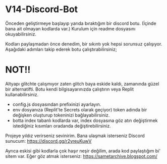 # V14-Discord-Bot
Önceden geliştirmeye başlayıp yarıda bıraktığım bir discord botu. (İçinde bana ait olmayan kodlarda var.)
Kurulum için readme dosyasını okuyabilirsiniz.

Kodları paylaşmadan önce denedim, bir sıkıntı yok hepsi sorunsuz çalışıyor. Aşağıdaki adımları takip ederek botu çalıştırabilirsiniz;

# NOT!!

Altyapı glitchte çalışmıyor zaten glitch baya eskide kaldı, zamanında güzel bir alternatifti. Botu kendi bilgisayarınızda çalıştırın veya Replit kullanabilirsiniz.

- config.js dosyasından prefixinizi ayarlayın.
- env dosyanıza (Replit'te Secrets olarak geçiyor) token adında bir değişken oluşturup tokeninizi bağlayabilirsiniz.
- botta index tabanlı kodlarda var, index dosyasına göz atın değiştirmek istediğiniz kısımları oradanda değiştirebilirsiniz.

Projeye yıldız verirseniz sevinirim. Bana ulaşmak isterseniz Discord sunucum:
https://discord.gg/r2yreuKuwV

Ayrıca eskisi gibi kodlarla çok haşır neşir değilim, arada kod paylaştığım bi' sitem var. Eğer göz atmak isterseniz:
https://sametarchive.blogspot.com/


